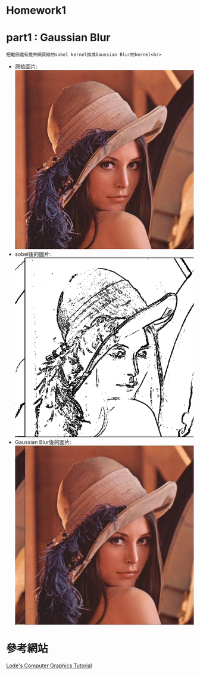 # Homework1



# part1 : Gaussian Blur
    把範例還有提共網頁給的sobel kernel換成Gaussian Blur的kernel<br>
* 原始圖片:<br>
    ![](https://github.com/twyayaya/ee6470/blob/master/HW1/part1/lena.bmp)
* sobel後的圖片:<br>
    ![](https://github.com/twyayaya/ee6470/blob/master/HW1/part1/lena_sobel.bmp)
* Gaussian Blur後的圖片:<br>
    ![](https://github.com/twyayaya/ee6470/blob/master/HW1/part1/lena_blurTest22.bmp)
    
# 參考網站
[Lode's Computer Graphics Tutorial](https://lodev.org/cgtutor/filtering.html#Gaussian_Blur_)
